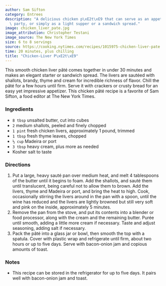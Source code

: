 ```yaml
---
author: Sam Sifton
category: Entrees
description: "A delicious chicken p\xE2t\xE9 that can serve as an appetizer at a dinner\
  \ party, or simply as a light supper or a sandwich spread."
image: chicken_liver_pate.jpg
image_attribution: Christopher Testani
image_source: The New York Times
size: 6 to 8 servings
source: https://cooking.nytimes.com/recipes/1015975-chicken-liver-pate
time: 20 minutes, plus chilling
title: "Chicken-Liver P\xE2t\xE9"
---
```


This smooth chicken liver pâté comes together in under 30 minutes and makes an elegant starter or sandwich spread. The livers are sautéed with shallots, brandy, thyme and cream for incredible richness of flavor. Chill the pâté for a few hours until firm. Serve it with crackers or crusty bread for an easy yet impressive appetizer. This chicken pâté recipe is a favorite of Sam Sifton, a food editor at The New York Times.

### Ingredients

* `8 tbsp` unsalted butter, cut into cubes
* `2` medium shallots, peeled and finely chopped
* `1 pint` fresh chicken livers, approximately 1 pound, trimmed
* `1 tbsp` fresh thyme leaves, chopped
* `⅓ cup` Madeira or port
* `3 tbsp` heavy cream, plus more as needed
* Kosher salt to taste

### Directions

1. Put a large, heavy sauté pan over medium heat, and melt 4 tablespoons of the butter until it begins to foam. Add the shallots, and sauté them until translucent, being careful not to allow them to brown. Add the livers, thyme and Madeira or port, and bring the heat to high. Cook, occasionally stirring the livers around in the pan with a spoon, until the wine has reduced and the livers are lightly browned but still very soft and pink on the inside, approximately 5 minutes.
2. Remove the pan from the stove, and put its contents into a blender or food processor, along with the cream and the remaining butter. Purée until smooth, adding a little more cream if necessary. Taste and adjust seasoning, adding salt if necessary.
3. Pack the pâté into a glass jar or bowl, then smooth the top with a spatula. Cover with plastic wrap and refrigerate until firm, about two hours or up to five days. Serve with bacon-onion jam and copious amounts of toast.

### Notes

- This recipe can be stored in the refrigerator for up to five days. It pairs well with bacon-onion jam and toast.